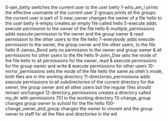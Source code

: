 0-iam_betty switches the current user to the user betty
1-who_am_i prints the effective username of the current user
2-groups prints all the groups the current user is part of
3-new_owner changes the owner of a file hello to the user betty
4-empty creates an empty file called hello
5-execute adds execute permission to the owner of the file hello
6-multiple_permissions adds execute permission to the owner and the group owner & read permission to the other users to the file hello
7-everybody adds execute permission to the owner, the group owner and the other users, to the file hello
8-James_Bond sets no permission to the owner and group owner & all permissions for other users to the file hello
9-John_Doe sets the mode of the file hello to all permissions for the owner, read & execute permissions for the group owner and write & execute permissions for other users
10-mirror_permissions sets the mode of the file hello the same as olleh's mode, both files are in the working directory
11-directories_permissions adds execute permissions to all subdirectories of the current directory for the owner, the group owner and all other users but the regular files should remain unchanged
12-directory_permissions creates a directory called my_dir with permissions 751 in the working directory
13-change_group changes group owner to school for the file hello
100-change_owner_and_group changes the owner to vincent and the group owner to staff for all the files and directories in the wd
